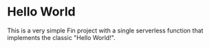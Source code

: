 # Hello World

This is a very simple Fin project with a single serverless function that implements the classic "Hello World!".
